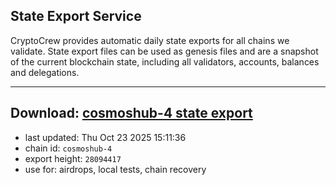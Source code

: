 ## State Export Service
CryptoCrew provides automatic daily state exports for all chains we validate. State export files can be used as genesis files and are a snapshot of the current blockchain state, including all validators, accounts, balances and delegations.

---
**Download: [cosmoshub-4 state export](https://dl-eu2.ccvalidators.com/SERVICE/cosmoshub/cosmoshub-4_export_28094417.json)**
---

- last updated: Thu Oct 23 2025 15:11:36
- chain id: `cosmoshub-4`
- export height: `28094417`
- use for: airdrops, local tests, chain recovery
